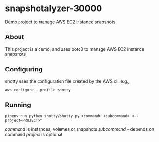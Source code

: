 # snapshotalyzer-30000
Demo project to manage AWS EC2 instance snapshots

## About

This project is a demo, and uses boto3 to manage AWS EC2 instance snapshots

## Configuring

shotty uses the configuration file created by the AWS cli. e.g.,

`aws configure --profile shotty`

## Running 

`pipenv run python shotty/shotty.py <command> <subcommand>
<--project=PROJECT>"`

*command* is instances, volumes or snapshots
*subcommand* - depends on command
*project* is optional
